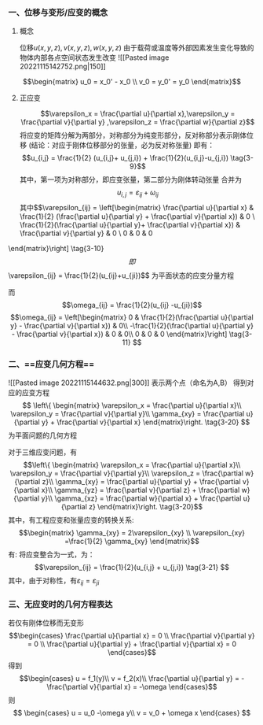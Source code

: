 ### 一、位移与变形/应变的概念

1. 概念  

	位移$u(x,y,z),v(x,y,z),w(x,y,z)$ 由于载荷或温度等外部因素发生变化导致的物体内部各点空间状态发生改变
 ![[Pasted image 20221115142752.png|150]]
 
 $$\begin{matrix} u_0 = x_0' - x_0 \\
	 v_0 = y_0' = y_0
  \end{matrix}$$

2. 正应变

	$$\varepsilon_x = \frac{\partial u}{\partial x},\varepsilon_y = \frac{\partial v}{\partial y} ,\varepsilon_z = \frac{\partial w}{\partial z}$$
	将应变的矩阵分解为两部分，对称部分为纯变形部分，反对称部分表示刚体位移
(结论：对应于刚体位移部分的张量，必为反对称张量)
即有： $$u_{i,j} = \frac{1}{2} (u_{i,j}+ u_{j,i}) + \frac{1}{2}(u_{i,j}-u_{j,i}) \tag{3-9}$$
其中，第一项为对称部分，即应变张量，第二部分为刚体转动张量
合并为$$u_{i,j} = \varepsilon_{ij}+\omega_{ij} \tag{3-10}$$
其中$$\varepsilon_{ij} = 
\left[\begin{matrix}
\frac{\partial u}{\partial x} &  \frac{1}{2} (\frac{\partial u}{\partial y} + \frac{\partial v}{\partial x}) & 0 \\ 
\frac{1}{2}(\frac{\partial u}{\partial y}+ \frac{\partial v}{\partial x}) & \frac{\partial v}{\partial y} & 0 \\
0 & 0 & 0

\end{matrix}\right]  \tag{3-10}$$即
$$\varepsilon_{ij} = \frac{1}{2}(u_{ij}+u_{ji})$$
为平面状态的应变分量方程

而
$$\omega_{ij} = \frac{1}{2}(u_{ij} -u_{ji})$$
$$\omega_{ij} = \left[\begin{matrix}
0 & \frac{1}{2}(\frac{\partial u}{\partial y} - \frac{\partial v}{\partial x}) & 0\\
-\frac{1}{2}(\frac{\partial u}{\partial y} - \frac{\partial v}{\partial x}) & 0 & 0\\
0 & 0 & 0
\end{matrix}\right]  \tag{3-11}
$$


### 二、==应变几何方程==

![[Pasted image 20221115144632.png|300]]
表示两个点（命名为A,B）
得到对应的应变方程
$$
\left\{ \begin{matrix} 
\varepsilon_x = \frac{\partial u}{\partial x}\\
\varepsilon_y = \frac{\partial v}{\partial y}\\
\gamma_{xy} = \frac{\partial u}{\partial y} + \frac{\partial v}{\partial x}
\end{matrix}\right. \tag{3-20}
$$
为平面问题的几何方程

对于三维应变问题，有
$$\left\{ \begin{matrix} 
\varepsilon_x = \frac{\partial u}{\partial x}\\
\varepsilon_y = \frac{\partial v}{\partial y}\\
\varepsilon_z = \frac{\partial w}{\partial z}\\
\gamma_{xy} = \frac{\partial u}{\partial y} + \frac{\partial v}{\partial x}\\
\gamma_{yz} = \frac{\partial v}{\partial z} + \frac{\partial w}{\partial y}\\
\gamma_{xz} = \frac{\partial w}{\partial x} + \frac{\partial u}{\partial z}
\end{matrix}\right. \tag{3-20}$$
其中，有工程应变和张量应变的转换关系: 
$$\begin{matrix} \gamma_{xy} = 2\varepsilon_{xy} \\
\varepsilon_{xy} =\frac{1}{2} \gamma_{xy}
\end{matrix}$$
有: 将应变整合为一式，为：
$$\varepsilon_{ij} = \frac{1}{2}(u_{i,j} + u_{j,i}) \tag{3-21} $$
其中，由于对称性，有$\varepsilon_{ij} = \varepsilon_{ji}$



### 三、无应变时的几何方程表达

若仅有刚体位移而无变形
$$\begin{cases}
\frac{\partial u}{\partial x} = 0 \\
\frac{\partial v}{\partial y} = 0 \\
\frac{\partial u}{\partial y} + \frac{\partial v}{\partial x} = 0
\end{cases}$$
得到
$$\begin{cases}
u = f_1(y)\\
v = f_2(x)\\
\frac{\partial u}{\partial y} = - \frac{\partial v}{\partial x} = -\omega
\end{cases}$$
则
$$
\begin{cases}
u = u_0 -\omega y\\
v = v_0 + \omega x
\end{cases}
$$
